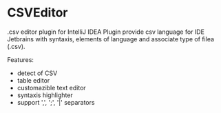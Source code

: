 # CSVEditor
.csv editor plugin for IntelliJ IDEA
Plugin provide csv language for IDE Jetbrains with syntaxis, elements of language and associate type of fileа (.csv).

Features:
- detect of CSV
- table editor
- customazible text editor
- syntaxis highlighter
- support ',', ';', '|' separators
